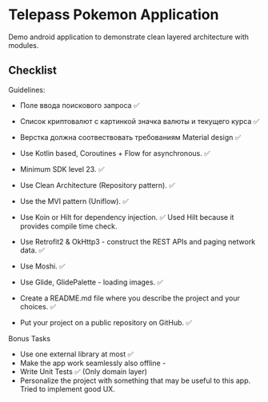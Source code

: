# Telepass Pokemon Application
Demo android application to demonstrate clean layered architecture with modules.

## Checklist

Guidelines:
* Поле ввода поискового запроса ✅
* Список криптовалют с картинкой значка валюты и текущего курса ✅
* Верстка должна соотвествовать требованиям Material design ✅

* Use Kotlin based, Coroutines + Flow for asynchronous. ✅
* Minimum SDK level 23. ✅
* Use Clean Architecture (Repository pattern). ✅
* Use the MVI pattern (Uniflow). ✅
* Use Koin or Hilt for dependency injection. ✅ Used Hilt because it provides compile time check.
* Use Retrofit2 & OkHttp3 - construct the REST APIs and paging network data. ✅
* Use Moshi. ✅
* Use Glide, GlidePalette - loading images. ✅
* Create a README.md file where you describe the project and your choices. ✅
* Put your project on a public repository on GitHub. ✅

Bonus Tasks
* Use one external library at most ✅
* Make the app work seamlessly also offline -
* Write Unit Tests ✅ (Only domain layer)
* Personalize the project with something that may be useful to this app. Tried to implement good UX.
